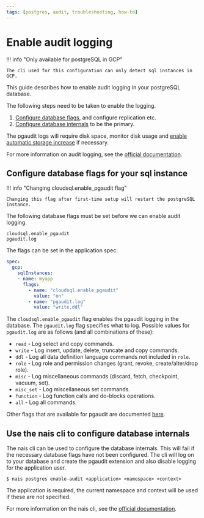 ```yaml
---
tags: [postgres, audit, troubleshooting, how-to]
---
```


# Enable audit logging

!!! info "Only available for postgreSQL in GCP"

    The cli used for this configuration can only detect sql instances in GCP.


This guide describes how to enable audit logging in your postgreSQL database.

The following steps need to be taken to enable the logging.

1. [Configure database flags](#configure-database-flags-for-your-sql-instance), and configure replication etc.
2. [Configure database internals](#use-the-nais-cli-to-configure-database-internals) to be the primary.

The pgaudit logs will require disk space, monitor disk usage and [enable automatic storage increase](https://doc.nais.io/workloads/application/reference/application-spec/#gcpsqlinstancesdiskautoresize) if necessary.

For more information on audit logging, see the [official documentation](https://cloud.google.com/sql/docs/postgres/pg-audit).

## Configure database flags for your sql instance

!!! info "Changing cloudsql.enable_pgaudit flag"

    Changing this flag after first-time setup will restart the postgreSQL instance.

The following database flags must be set before we can enable audit logging. 
```text
cloudsql.enable_pgaudit
pgaudit.log
```

The flags can be set in the application spec:
```yaml
spec:
  gcp:
    sqlInstances:
    - name: myapp
      flags:
        - name: "cloudsql.enable_pgaudit"
          value: "on"
        - name: "pgaudit.log"
          value: "write,ddl"
```

The `cloudsql.enable_pgaudit` flag enables the pgaudit logging in the database. The `pgaudit.log` flag specifies what to log. 
Possible values for `pgaudit.log` are as follows (and all combinations of these):

- `read` - Log select and copy commands.
- `write` - Log insert, update, delete, truncate and copy commands.
- `ddl` - Log all data definition language commands not included in `role`.
- `role` - Log role and permission changes (grant, revoke, create/alter/drop role).
- `misc` - Log miscellaneous commands (discard, fetch, checkpoint, vacuum, set).
- `misc_set` - Log miscellaneous set commands.
- `function` - Log function calls and do-blocks operations.
- `all` - Log all commands.

Other flags that are available for pgaudit are documented [here](https://github.com/pgaudit/pgaudit/blob/main/README.md#settings).

## Use the nais cli to configure database internals

The nais cli can be used to configure the database internals. This will fail if the necessary database flags have not been configured.
The cli will log on to your database and create the pgaudit extension and also disable logging for the application user.

```shell
$ nais postgres enable-audit <application> <namespace> <context>
```
The application is required, the current namespace and context will be used if these are not specified.

For more information on the nais cli, see the [official documentation](https://doc.nais.io/cli).

